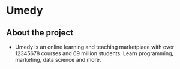 # Umedy

## About the project

- Umedy is an online learning and teaching marketplace with over 12345678 courses and 69 million students. Learn programming, marketing, data science and more.
